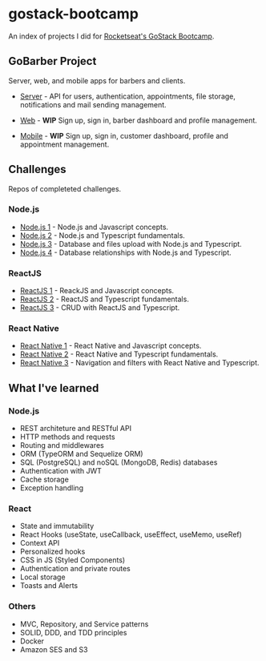# gostack-bootcamp
An index of projects I did for [Rocketseat's GoStack Bootcamp](https://rocketseat.com.br/gostack).

## GoBarber Project
Server, web, and mobile apps for barbers and clients.

* [Server](https://github.com/felipemmendes/gostack11-gobarber-backend) - API for users, authentication, appointments, file storage, notifications and mail sending management.

* [Web](https://github.com/felipemmendes/gostack11-gobarber-frontend) - **WIP** Sign up, sign in, barber dashboard and profile management.

* [Mobile](https://github.com/felipemmendes/gostack11-gobarber-mobile) - **WIP** Sign up, sign in, customer dashboard, profile and appointment management.

## Challenges
Repos of completeted challenges.

### Node.js
* [Node.js 1](https://github.com/felipemmendes/gostack-desafio2) - Node.js and Javascript concepts.
* [Node.js 2](https://github.com/felipemmendes/gostack-desafio5) - Node.js and Typescript fundamentals.
* [Node.js 3](https://github.com/felipemmendes/gostack-desafio6) - Database and files upload with Node.js and Typescript.
* [Node.js 4](https://github.com/felipemmendes/gostack-desafio9) - Database relationships with Node.js and Typescript.

### ReactJS
* [ReactJS 1](https://github.com/felipemmendes/gostack-desafio3) - ReackJS and Javascript concepts.
* [ReactJS 2](https://github.com/felipemmendes/gostack-desafio7) - ReactJS and Typescript fundamentals.
* [ReactJS 3](https://github.com/felipemmendes/gostack-desafio10) - CRUD with ReactJS and Typescript.

### React Native
* [React Native 1](https://github.com/felipemmendes/gostack-desafio4) - React Native and Javascript concepts.
* [React Native 2](https://github.com/felipemmendes/gostack-desafio8) - React Native and Typescript fundamentals.
* [React Native 3](https://github.com/felipemmendes/gostack-desafio11) - Navigation and filters with React Native and Typescript.

## What I've learned

### Node.js
* REST architeture and RESTful API
* HTTP methods and requests
* Routing and middlewares
* ORM (TypeORM and Sequelize ORM)
* SQL (PostgreSQL) and noSQL (MongoDB, Redis) databases
* Authentication with JWT
* Cache storage
* Exception handling

### React
* State and immutability
* React Hooks (useState, useCallback, useEffect, useMemo, useRef)
* Context API
* Personalized hooks
* CSS in JS (Styled Components)
* Authentication and private routes
* Local storage
* Toasts and Alerts

### Others
* MVC, Repository, and Service patterns
* SOLID, DDD, and TDD principles
* Docker
* Amazon SES and S3
